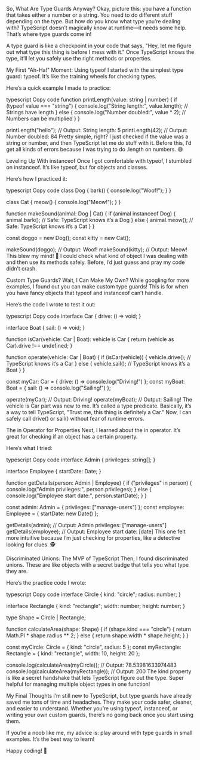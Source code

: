 So, What Are Type Guards Anyway?
Okay, picture this: you have a function that takes either a number or a string. You need to do different stuff depending on the type. But how do you know what type you’re dealing with? TypeScript doesn’t magically know at runtime—it needs some help. That’s where type guards come in!

A type guard is like a checkpoint in your code that says, "Hey, let me figure out what type this thing is before I mess with it." Once TypeScript knows the type, it’ll let you safely use the right methods or properties.

My First "Ah-Ha!" Moment: Using typeof
I started with the simplest type guard: typeof. It’s like the training wheels for checking types.

Here’s a quick example I made to practice:

typescript
Copy code
function printLength(value: string | number) {
    if (typeof value === "string") {
        console.log("String length:", value.length); // Strings have length
    } else {
        console.log("Number doubled:", value * 2); // Numbers can be multiplied
    }
}

printLength("hello"); // Output: String length: 5
printLength(42); // Output: Number doubled: 84
Pretty simple, right? I just checked if the value was a string or number, and then TypeScript let me do stuff with it. Before this, I’d get all kinds of errors because I was trying to do .length on numbers. 😅

Leveling Up With instanceof
Once I got comfortable with typeof, I stumbled on instanceof. It’s like typeof, but for objects and classes.

Here’s how I practiced it:

typescript
Copy code
class Dog {
    bark() {
        console.log("Woof!");
    }
}

class Cat {
    meow() {
        console.log("Meow!");
    }
}

function makeSound(animal: Dog | Cat) {
    if (animal instanceof Dog) {
        animal.bark(); // Safe: TypeScript knows it’s a Dog
    } else {
        animal.meow(); // Safe: TypeScript knows it’s a Cat
    }
}

const doggo = new Dog();
const kitty = new Cat();

makeSound(doggo); // Output: Woof!
makeSound(kitty); // Output: Meow!
This blew my mind! 🤯 I could check what kind of object I was dealing with and then use its methods safely. Before, I’d just guess and pray my code didn’t crash.

Custom Type Guards? Wait, I Can Make My Own?
While googling for more examples, I found out you can make custom type guards! This is for when you have fancy objects that typeof and instanceof can’t handle.

Here’s the code I wrote to test it out:

typescript
Copy code
interface Car {
    drive: () => void;
}

interface Boat {
    sail: () => void;
}

function isCar(vehicle: Car | Boat): vehicle is Car {
    return (vehicle as Car).drive !== undefined;
}

function operate(vehicle: Car | Boat) {
    if (isCar(vehicle)) {
        vehicle.drive(); // TypeScript knows it’s a Car
    } else {
        vehicle.sail(); // TypeScript knows it’s a Boat
    }
}

const myCar: Car = { drive: () => console.log("Driving!") };
const myBoat: Boat = { sail: () => console.log("Sailing!") };

operate(myCar); // Output: Driving!
operate(myBoat); // Output: Sailing!
The vehicle is Car part was new to me. It’s called a type predicate. Basically, it’s a way to tell TypeScript, "Trust me, this thing is definitely a Car." Now, I can safely call drive() or sail() without fear of runtime errors.

The in Operator for Properties
Next, I learned about the in operator. It’s great for checking if an object has a certain property.

Here’s what I tried:

typescript
Copy code
interface Admin {
    privileges: string[];
}

interface Employee {
    startDate: Date;
}

function getDetails(person: Admin | Employee) {
    if ("privileges" in person) {
        console.log("Admin privileges:", person.privileges);
    } else {
        console.log("Employee start date:", person.startDate);
    }
}

const admin: Admin = { privileges: ["manage-users"] };
const employee: Employee = { startDate: new Date() };

getDetails(admin); // Output: Admin privileges: ["manage-users"]
getDetails(employee); // Output: Employee start date: [date]
This one felt more intuitive because I’m just checking for properties, like a detective looking for clues. 🕵️

Discriminated Unions: The MVP of TypeScript
Then, I found discriminated unions. These are like objects with a secret badge that tells you what type they are.

Here’s the practice code I wrote:

typescript
Copy code
interface Circle {
    kind: "circle";
    radius: number;
}

interface Rectangle {
    kind: "rectangle";
    width: number;
    height: number;
}

type Shape = Circle | Rectangle;

function calculateArea(shape: Shape) {
    if (shape.kind === "circle") {
        return Math.PI * shape.radius ** 2;
    } else {
        return shape.width * shape.height;
    }
}

const myCircle: Circle = { kind: "circle", radius: 5 };
const myRectangle: Rectangle = { kind: "rectangle", width: 10, height: 20 };

console.log(calculateArea(myCircle)); // Output: 78.53981633974483
console.log(calculateArea(myRectangle)); // Output: 200
The kind property is like a secret handshake that lets TypeScript figure out the type. Super helpful for managing multiple object types in one function!

My Final Thoughts
I’m still new to TypeScript, but type guards have already saved me tons of time and headaches. They make your code safer, cleaner, and easier to understand. Whether you’re using typeof, instanceof, or writing your own custom guards, there’s no going back once you start using them.

If you’re a noob like me, my advice is: play around with type guards in small examples. It’s the best way to learn!

Happy coding! 🚀